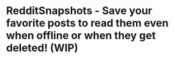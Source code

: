 # RedditSnapshots - Save your favorite posts to read them even when offline or when they get deleted! (WIP)
